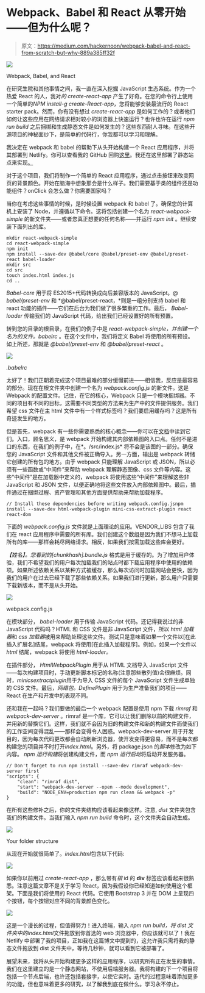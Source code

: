 # Webpack、Babel 和 React 从零开始——但为什么呢？

> 原文：<https://medium.com/hackernoon/webpack-babel-and-react-from-scratch-but-why-889a385ff32f>

![](img/29e24054a8e75484a4de6db283c94de4.png)

Webpack, Babel, and React

在研究生院和其他事情之间，我一直在深入挖掘 JavaScript 生态系统。作为一个热爱 React 的人，我对*的 create-react-app* 产生了好奇。在您的命令行上使用一个简单的*NPM install-g create-React-app*，您将能够安装最流行的 React starter pack。然而，你有没有想过 *create-react-app* 是如何工作的？或者他们如何让这些应用在网络请求相对较小的浏览器上快速运行？也许也许在运行 *npm run build* 之后捆绑和生成静态文件是如何发生的？这些东西耐人寻味。在这些开源项目的神秘面纱下，是简单的代码行，你我都可以学习和理解。

我决定在 webpack 和 babel 的帮助下从头开始构建一个 React 应用程序，并将其部署到 Netlify。你可以查看我的 GitHub 回购[这里](https://github.com/jsphbtst/react-webpack-simple)。我还在这里部署了静态站点来实现[。](https://agitated-hoover-cdafcd.netlify.com/)

对于这个项目，我们将制作一个简单的 React 应用程序，通过点击按钮来改变网页的背景颜色。开始在脑海中想象那会是什么样子。我们需要基于类的组件还是功能组件？onClick 会怎么做？你需要国家吗？

当你在考虑这些事情的时候，是时候设置 webpack 和 babel 了。确保您的计算机上安装了 Node，并遵循以下命令。这将包括创建一个名为 *react-webpack-simple* 的新文件夹——或者您真正想要的任何名称——并运行 *npm init* 。继续安装下面列出的库。

```
mkdir react-webpack-simple
cd react-webpack-simple
npm init
npm install --save-dev @babel/core @babel/preset-env @babel/preset-react babel-loader
mkdir src
cd src
touch index.html index.js
cd ..
```

*Babel-core* 用于将 ES2015+代码转换成向后兼容版本的 JavaScript。@ *babel/preset-env* 和 *@babel/preset-react，*则是一组分别支持 babel 和 react 功能的插件——它们在后台为我们做了很多繁重的工作。最后， *Babel-loader* 传输我们的 JavaScript 代码，给出我们已经设置好的所有预置。

转到您的目录的根目录，在我们的例子中是 *react-webpack-simple，*并创建一个名为*的文件。babelrc* 。在这个文件中，我们将定义 Babel 将使用的所有预设。如上所述，那就是 *@babel/preset-env* 和 *@babel/preset-react* 。

![](img/15ffa80b20b893ed606e624cc1c6d077.png)

*.babelrc*

太好了！我们正朝着完成这个项目最难的部分缓慢前进——相信我，反应是最容易的部分。现在在根文件夹中创建一个名为 *webpack.config.js* 的新文件。这是 Webpack 的配置文件。记住，在它的核心，Webpack 只是一个模块捆绑器。不同的项目有不同的目标，这需要不同类型的方法来为生产中的文件提供服务。我们希望 css 文件在主 html 文件中有一个样式标签吗？我们要启用缓存吗？这是所有奇迹发生的地方。

但是首先，webpack 有一些你需要熟悉的核心概念——你可以在[文档](https://webpack.js.org/concepts/)中读到它们。入口，顾名思义，是 webpack 开始构建其内部依赖图的入口点。任何不是进口的东西，在我们的例子中，在*。/src/index.js* 将不会是该图的一部分。确保您的 JavaScript 文件和其他文件被正确导入。另一方面，输出是 webpack 转储它创建的所有包的地方。由于 webpack 只能理解 JavaScript 或 JSON，所以必须有一些函数或“中间件”来帮助 webpack 理解静态图像、css 文件等内容。这些“中间件”是在加载器中定义的，webpack 将使用这些“中间件”来理解这些非 JavaScript 和 JSON 文件，以便正确地将这些文件放入内部依赖图中。最后，插件通过在捆绑过程、资产管理和其他方面提供帮助来帮助加载程序。

```
// Install these dependencies before writing webpack.config.jsnpm install --save-dev html-webpack-plugin mini-css-extract-plugin react react-dom
```

下面的 *webpack.config.js* 文件就是上面理论的应用。VENDOR_LIBS 包含了我们在 react 应用程序中需要的所有库。我们创建这个数组是因为我们不想马上加载所有的库——那样会耗尽网络请求。相反，如果我们按需加载这些库会更好。

*【姓名】。您看到的[chunkhash].bundle.js* 格式是用于缓存的。为了增加用户体验，我们不希望我们的用户每次加载我们的站点时都下载应用程序中使用的依赖项。如果所述依赖关系以某种方式被缓存，那么每次访问时加载网站会更快，因为我们的用户在过去已经下载了那些依赖关系。如果我们进行更新，那么用户只需要下载新版本，而不是从头开始。

![](img/2da635b556455ecb642324cdc51da8a1.png)

webpack.config.js

在模块部分， *babel-loader* 用于传输 JavaScript 代码。还记得我说过的非 JavaScript 代码吗？HTML 和 CSS 文件是非 JavaScript 文件，所以 *html 加载器*和 *css 加载器*被用来帮助处理这些文件。测试只是意味着如果一个文件以[在此插入扩展名]结尾，webpack 将使用[在此插入加载程序]。例如，如果一个文件以 *html* 结尾，webpack 将使用 *html-loader。*

在插件部分， *HtmlWebpackPlugin* 用于从 HTML 文档导入 JavaScript 文件——每次构建项目时，手动更新脚本标记的名称(注意那些散列值)会很麻烦。同时，*minicsextractplugin*用于为导入 CSS 文件的每个 JavaScript 文件生成单独的 CSS 文件。最后，*网络包。DefinePlugin* 用于为生产准备我们的项目——React 在生产和开发中的表现不同。

还和我在一起吗？我们要做的最后一个 webpack 配置是使用 npm 下载 *rimraf* 和 *webpack-dev-server* 。rimraf 是一个库，它可以让我们删除以前的构建文件，并用新的替换它们。这样，我们就不会因为旧的构建文件和新的构建文件而使我们的工作空间变得混乱——那样会变得令人困惑。webpack-dev-server 用于开发目的，因为每次代码更改都会自动刷新浏览器，使开发变得更容易，而不是每次都构建您的项目并不时打开*index.html*。另外，将 package.json 的*脚本*修改为如下内容。 *npm 运行构建*将创建构建文件，而 *npm 运行启动*将启动开发服务器。

```
// Don't forget to run npm install --save-dev rimraf webpack-dev-server first
"scripts": {
    "clean": "rimraf dist",
    "start": "webpack-dev-server --open --mode development",
    "build": "NODE_ENV=production npm run clean && webpack -p"
}
```

在所有这些修补之后，你的文件夹结构应该看起来像这样。注意, *dist* 文件夹包含我们的构建文件。当我们输入 *npm run build* 命令时，这个文件夹会自动生成。

![](img/cd271065f1dd959089e403646bbab174.png)

Your folder structure

从现在开始就很简单了。*index.html*包含以下代码:

![](img/be78d2e7ec9972f8af21e1fd45b4fa0a.png)

如果你以前用过 *create-react-app* ，那么带有*根* id 的 **div** 标签应该看起来很熟悉。注意这篇文章不是关于学习 React，因为我假设你已经知道如何使用这个框架。下面是我们将使用的 React 代码。它使用 Bootstrap 3 并在 DOM 上呈现四个按钮，每个按钮对应不同的背景颜色变化。

![](img/d1f249dc8f55bd43b5acdb003d87bd27.png)

这是一个漫长的过程，但值得努力！进入终端，输入 *npm run build，*将 *dist* 文件夹中的*index.html*文件拖放到你首选的 web 浏览器中，你应该就可以了！我在 Netlify 中部署了我的项目，正如我在这篇博文中提到的，这允许我只需将我的静态文件拖放到 dist 文件夹中，等待几秒钟，就可以看到它被部署了。

展望未来，我将从头开始构建更多这样的应用程序，以研究所有正在发生的事情。我们在这里建立的是一个静态网站，不使用后端服务器。我将构建的下一个项目将包括一个节点后端，也许还包括套接字，以使它实时。迭代的过程意味着添加更多的功能，但也意味着更多的研究，以了解我到底在做什么。学习永不停止。